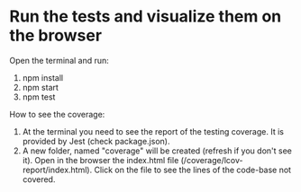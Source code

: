 # Run the tests and visualize them on the browser

Open the terminal and run:
1. npm install
2. npm start
3. npm test

How to see the coverage:
1. At the terminal you need to see the report of the testing coverage. It is provided by Jest (check package.json).
2. A new folder, named "coverage" will be created (refresh if you don't see it). Open in the browser the index.html file (/coverage/lcov-report/index.html). Click on the file to see the lines of the code-base not covered.

